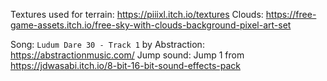 Textures used for terrain: https://piiixl.itch.io/textures
Clouds: https://free-game-assets.itch.io/free-sky-with-clouds-background-pixel-art-set

Song: `Ludum Dare 30 - Track 1` by Abstraction: https://abstractionmusic.com/
Jump sound: Jump 1 from https://jdwasabi.itch.io/8-bit-16-bit-sound-effects-pack
